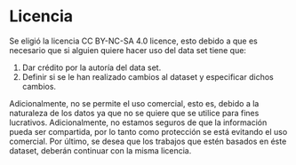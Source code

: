 # Licencia

Se eligió la licencia CC BY-NC-SA 4.0 licence, esto debido a que es necesario que si alguien quiere hacer uso del data set tiene que:
1. Dar crédito por la autoría del data set.
2. Definir si se le han realizado cambios al dataset y especificar dichos cambios.

Adicionalmente, no se permite el uso comercial, esto es, debido a la naturaleza de los datos ya que no se quiere que se 
utilice para fines lucrativos. Adicionalmente, no estamos seguros de que la información pueda ser compartida, por lo tanto como 
protección se está evitando el uso comercial. Por último, se desea que los trabajos que estén basados en éste dataset, deberán 
continuar con la misma licencia.
